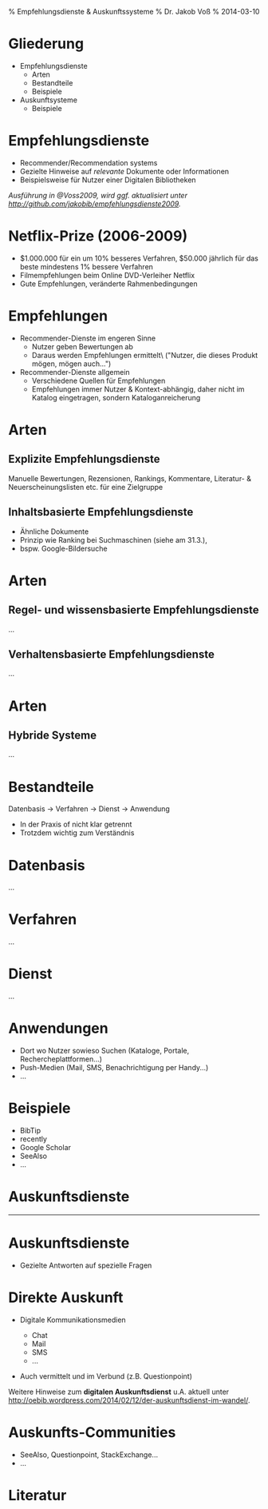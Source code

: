 % Empfehlungsdienste & Auskunftssysteme
% Dr. Jakob Voß
% 2014-03-10

# Gliederung

* Empfehlungsdienste
    * Arten
    * Bestandteile
    * Beispiele
* Auskunftsysteme
    * Beispiele

# Empfehlungsdienste

* Recommender/Recommendation systems
* Gezielte Hinweise auf *relevante* Dokumente oder Informationen
* Beispielsweise für Nutzer einer Digitalen Bibliotheken

*Ausführung in @Voss2009, wird ggf. aktualisiert unter
<http://github.com/jakobib/empfehlungsdienste2009>.*

# Netflix-Prize (2006-2009)

* \$1.000.000 für ein um 10% besseres Verfahren, \$50.000 jährlich für das
  beste mindestens 1% bessere Verfahren
* Filmempfehlungen beim Online DVD-Verleiher Netflix
* Gute Empfehlungen, veränderte Rahmenbedingungen

# Empfehlungen

* Recommender-Dienste im engeren Sinne
    * Nutzer geben Bewertungen ab
    * Daraus werden Empfehlungen ermittelt\ 
      ("Nutzer, die dieses Produkt mögen, mögen auch...")
* Recommender-Dienste allgemein
    * Verschiedene Quellen für Empfehlungen
    * Empfehlungen immer Nutzer & Kontext-abhängig, daher nicht
      im Katalog eingetragen, sondern Kataloganreicherung

# Arten

## Explizite Empfehlungsdienste

Manuelle Bewertungen, Rezensionen, Rankings, Kommentare,
Literatur- & Neuerscheinungslisten etc. für eine Zielgruppe

## Inhaltsbasierte Empfehlungsdienste

- Ähnliche Dokumente 
- Prinzip wie Ranking bei Suchmaschinen (siehe am 31.3.), 
- bspw. Google-Bildersuche

# Arten

## Regel- und wissensbasierte Empfehlungsdienste

...

## Verhaltensbasierte Empfehlungsdienste

...

# Arten

## Hybride Systeme

...

# Bestandteile

Datenbasis $\longrightarrow$ Verfahren $\longrightarrow$ Dienst $\longrightarrow$ Anwendung

* In der Praxis of nicht klar getrennt
* Trotzdem wichtig zum Verständnis

# Datenbasis

...

# Verfahren

...

# Dienst

...

# Anwendungen

* Dort wo Nutzer sowieso Suchen (Kataloge, Portale, Rechercheplattformen...)
* Push-Medien (Mail, SMS, Benachrichtigung per Handy...)
* ...

# Beispiele

* BibTip
* recently
* Google Scholar
* SeeAlso
* ...

# Auskunftsdienste

---

# Auskunftsdienste

* Gezielte Antworten auf spezielle Fragen

# Direkte Auskunft

* Digitale Kommunikationsmedien
    * Chat
    * Mail
    * SMS
    * ...

* Auch vermittelt und im Verbund (z.B. Questionpoint)

Weitere Hinweise zum **digitalen Auskunftsdienst** u.A. aktuell unter
<http://oebib.wordpress.com/2014/02/12/der-auskunftsdienst-im-wandel/>.

# Auskunfts-Communities

* SeeAlso, Questionpoint, StackExchange...
* ...

# Literatur
